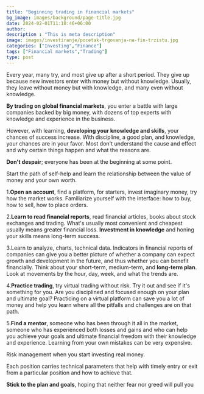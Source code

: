 ```yaml
---
title: "Beginning trading in financial markets"
bg_image: images/background/page-title.jpg
date: 2024-02-01T11:10:46+06:00
author:
description : "This is meta description"
image: images/investiranje/pocetak-trgovanja-na-fin-trzistu.jpg
categories: ["Investing","Finance"]
tags: ["Financial markets","Trading"]
type: post
---
```


Every year, many try, and most give up after a short period. They give up because new investors enter with money but without knowledge. Usually, they leave without money but with knowledge, and many even without knowledge. 

**By trading on global financial markets**, you enter a battle with large companies backed by big money, with dozens of top experts with knowledge and experience in the business.

However, with learning, **developing your knowledge and skills**, your chances of success increase. With discipline, a good plan, and knowledge, your chances are in your favor. Most don't understand the cause and effect and why certain things happen and what the reasons are. 

**Don't despair**; everyone has been at the beginning at some point. 

Start the path of self-help and learn the relationship between the value of money and your own worth.

1.**Open an account**, find a platform, for starters, invest imaginary money, try how the market works. Familiarize yourself with the interface: how to buy, how to sell, how to place orders.

2.**Learn to read financial reports**, read financial articles, books about stock exchanges and trading. What's usually most convenient and cheapest usually means greater financial loss. **Investment in knowledge** and honing your skills means long-term success.

3.Learn to analyze, charts, technical data. Indicators in financial reports of companies can give you a better picture of whether a company can expect growth and development in the future, and thus whether you can benefit financially. Think about your short-term, medium-term, and **long-term plan**. Look at movements by the hour, day, week, and what the trends are.

4.**Practice trading**, try virtual trading without risk. Try it out and see if it's something for you. Are you disciplined and focused enough on your plan and ultimate goal? Practicing on a virtual platform can save you a lot of money and help you learn where all the pitfalls and challenges are on that path.

5.**Find a mentor**, someone who has been through it all in the market, someone who has experienced both losses and gains and who can help you achieve your goals and ultimate financial freedom with their knowledge and experience. Learning from your own mistakes can be very expensive.

Risk management when you start investing real money.

Each position carries technical parameters that help with timely entry or exit from a particular position and how to achieve that.

**Stick to the plan and goals**, hoping that neither fear nor greed will pull you
